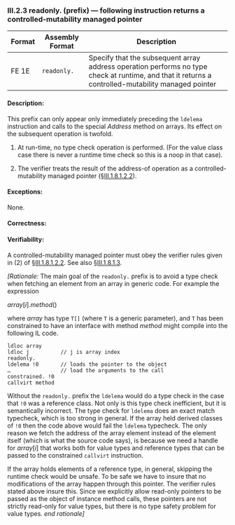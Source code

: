 ### III.2.3 readonly. (prefix) &mdash; following instruction returns a controlled-mutability managed pointer

 Format | Assembly Format | Description
 ---- | ---- | ----
 FE 1E | `readonly.` | Specify that the subsequent array address operation performs no type check at runtime, and that it returns a controlled-mutability managed pointer

#### Description:

This prefix can only appear only immediately preceding the `ldelema` instruction and calls to the special *Address* method on arrays. Its effect on the subsequent operation is twofold.

1. At run-time, no type check operation is performed. (For the value class case there is never a runtime time check so this is a noop in that case).

 2. The verifier treats the result of the address-of operation as a controlled-mutability managed pointer (§[III.1.8.1.2.2](iii.1.8.1.2.2-controlled-mutability-managed-pointers.md)).

#### Exceptions:

None.

#### Correctness:

#### Verifiability:

A controlled-mutability managed pointer must obey the verifier rules given in (2) of §[III.1.8.1.2.2](iii.1.8.1.2.2-controlled-mutability-managed-pointers.md). See also §[III.1.8.1.3](iii.1.8.1.3-merging-stack-states.md).

_[Rationale:_ The main goal of the `readonly.` prefix is to avoid a type check when fetching an element from an array in generic code. For example the expression

 _array_[_i_]._method_()

where _array_ has type `T[]` (where `T` is a generic parameter), and `T` has been constrained to have an interface with method _method_ might compile into the following IL code.

 ```ilasm
 ldloc array
 ldloc j          // j is array index
 readonly.
 ldelema !0       // loads the pointer to the object
 …                // load the arguments to the call
 constrained. !0
 callvirt method
 ```

Without the `readonly.` prefix the `ldelema` would do a type check in the case that `!0` was a reference class. Not only is this type check inefficient, but it is semantically incorrect. The type check for `ldelema` does an exact match typecheck, which is too strong in general. If the array held derived classes of `!0` then the code above would fail the `ldelema` typecheck. The only reason we fetch the address of the array element instead of the element itself (which is what the source code says), is because we need a handle for _array_[_i_] that works both for value types and reference types that can be passed to the constrained `callvirt` instruction.

If the array holds elements of a reference type, in general, skipping the runtime check would be unsafe. To be safe we have to insure that no modifications of the array happen through this pointer. The verifier rules stated above insure this. Since we explicitly allow read-only pointers to be passed as the object of instance method calls, these pointers are not strictly read-only for value types, but there is no type safety problem for value types. _end rationale]_
